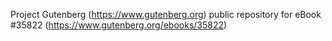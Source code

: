 Project Gutenberg (https://www.gutenberg.org) public repository for eBook #35822 (https://www.gutenberg.org/ebooks/35822)
